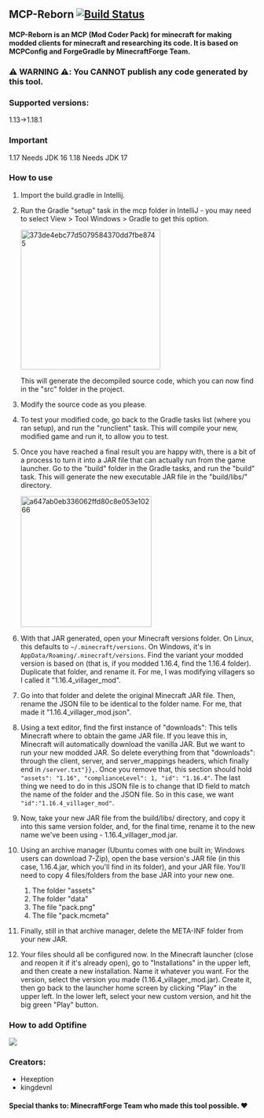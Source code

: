 ## MCP-Reborn [![Build Status](https://github.com/Hexeption/MCP-Reborn/workflows/Java%20CI/badge.svg)](https://github.com/Hexeption/MCP-Reborn/actions?workflow=Java+CI)

#### MCP-Reborn is an MCP (Mod Coder Pack) for minecraft for making modded clients for minecraft and researching its code. It is based on MCPConfig and ForgeGradle by MinecraftForge Team.

### :warning: WARNING :warning::  You **CANNOT** publish any code generated by this tool.

### Supported versions:
1.13->1.18.1

### Important
1.17 Needs JDK 16
1.18 Needs JDK 17

### How to use

1. Import the build.gradle in Intellij.

2. Run the Gradle "setup" task in the mcp folder in IntelliJ - you may need to select View > Tool Windows > Gradle to get this option.

    <img width="284" alt="373de4ebc77d5079584370dd7fbe8745" src="https://user-images.githubusercontent.com/4052647/46925924-71b7b680-d026-11e8-9c29-e3ed2e43f810.png">

    This will generate the decompiled source code, which you can now find in the "src" folder in the project.

3. Modify the source code as you please.

4. To test your modified code, go back to the Gradle tasks list (where you ran setup), and run the "runclient" task.
  This will compile your new, modified game and run it, to allow you to test.

5. Once you have reached a final result you are happy with, there is a bit of a process to turn it into a JAR file that
  can actually run from the game launcher. Go to the "build" folder in the Gradle tasks, and run the "build" task. This
  will generate the new executable JAR file in the "build/libs/" directory.
  
    <img width="266" alt="a647ab0eb336062ffd80c8e053e10266" src="https://user-images.githubusercontent.com/4052647/46925963-a297eb80-d026-11e8-8b02-cb621b559511.png">

6. With that JAR generated, open your Minecraft versions folder. On Linux, this defaults to `~/.minecraft/versions`. On
  Windows, it's in `AppData/Roaming/.minecraft/versions`. Find the variant your modded version is based on (that is, if
  you modded 1.16.4, find the 1.16.4 folder). Duplicate that folder, and rename it. For me, I was modifying villagers so
  I called it "1.16.4_villager_mod".

7. Go into that folder and delete the original Minecraft JAR file. Then, rename the JSON file to be identical to the
  folder name. For me, that made it "1.16.4_villager_mod.json".

8. Using a text editor, find the first instance of "downloads": This tells Minecraft where to obtain the game JAR file.
  If you leave this in, Minecraft will automatically download the vanilla JAR. But we want to run your new modded JAR.
  So delete everything from that "downloads": through the client, server, and server_mappings headers, which finally end
  in `/server.txt"}},`. Once you remove that, this section should hold `"assets": "1.16", "complianceLevel": 1, "id": "1.16.4"`.
  The last thing we need to do in this JSON file is to change that ID field to match the name of the folder and the
  JSON file. So in this case, we want `"id":"1.16.4_villager_mod"`.

9. Now, take your new JAR file from the build/libs/ directory, and copy it into this same version folder, and, for the
  final time, rename it to the new name we've been using - 1.16.4_villager_mod.jar.

10. Using an archive manager (Ubuntu comes with one built in; Windows users can download 7-Zip), open the base version's
  JAR file (in this case, 1.16.4.jar, which you'll find in its folder), and your JAR file. You'll need to copy 4
  files/folders from the base JAR into your new one.

    1. The folder "assets"
    2. The folder "data"
    3. The file "pack.png"
    4. The file "pack.mcmeta"

11. Finally, still in that archive manager, delete the META-INF folder from your new JAR.

12. Your files should all be configured now. In the Minecraft launcher (close and reopen it if it's already open), go to
  "Installations" in the upper left, and then create a new installation. Name it whatever you want. For the version, select
  the version you made (1.16.4_villager_mod.jar). Create it, then go back to the launcher home screen by clicking "Play" in
  the upper left. In the lower left, select your new custom version, and hit the big green "Play" button.

### How to add Optifine

[![](https://img.youtube.com/vi/ocz1tPI_YSE/0.jpg)](https://www.youtube.com/watch?v=ocz1tPI_YSE "How to add Optifine to MCP Reborn")

### Creators:

* Hexeption
* kingdevnl

#### Special thanks to: **MinecraftForge** Team who made this tool possible. ❤

